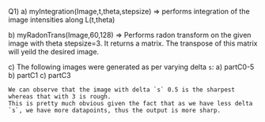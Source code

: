 Q1)
a) myIntegration(Image,t,theta,stepsize) => performs integration of the image intensities along L(t,theta)

b) myRadonTrans(Image,60,128) => Performs radon transform on the given image with theta stepsize=3. It returns a matrix. The transpose of this matrix will yeild the desired image.

c) The following images were generated  as per varying delta `s`:
	a) partC0-5
	b) partC1
	c) partC3
	 
	We can observe that the image with delta `s` 0.5 is the sharpest whereas that with 3 is rough.
	This is pretty much obvious given the fact that as we have less delta `s`, we have more datapoints, thus the output is more sharp.